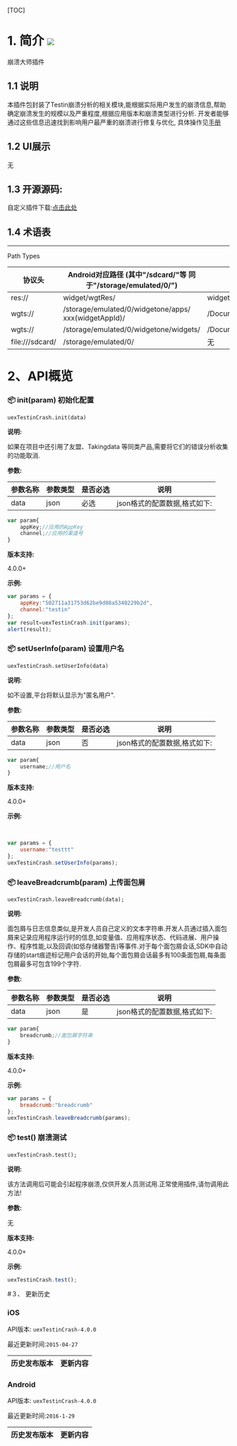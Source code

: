 [TOC]

# 1. 简介 [![](http://appcan-download.oss-cn-beijing.aliyuncs.com/%E5%85%AC%E6%B5%8B%2Fgf.png)]()
崩溃大师插件

## 1.1 说明
本插件包封装了Testin崩溃分析的相关模块,能根据实际用户发生的崩溃信息,帮助确定崩溃发生的规模以及严重程度,根据应用版本和崩溃类型进行分析.
开发者能够通过这些信息迅速找到影响用户最严重的崩溃进行修复与优化, 具体操作见[手册](http://newdocx.appcan.cn/newdocx/docx?type=1046_975 "手册")

## 1.2 UI展示
无

## 1.3 开源源码:
自定义插件下载:[点击此处](http://plugin.appcan.cn/details.html?id=407_index)  

## 1.4 术语表

-----
Path Types

| 协议头             | Android对应路径 (其中"/sdcard/"等 同于"/storage/emulated/0/") | iOS对应路径                           |
| --------------- | ---------------------------------------- | --------------------------------- |
| res://          | widget/wgtRes/                           | widget/wgtRes                     |
| wgts://         | /storage/emulated/0/widgetone/apps/ xxx(widgetAppId)/ | /Documents/apps/xxx(widgetAppId)/ |
| wgts://         | /storage/emulated/0/widgetone/widgets/   | /Documents/widgets/               |
| file:///sdcard/ | /storage/emulated/0/                     | 无                                 |

# 2、API概览

### 📦 init(param) 初始化配置

`uexTestinCrash.init(data)`

**说明:**

如果在项目中还引用了友盟、Takingdata 等同类产品,需要将它们的错误分析收集的功能取消.

**参数:**

| 参数名称 | 参数类型 | 是否必选 | 说明                |
| ---- | ---- | ---- | ----------------- |
| data | json | 必选   | json格式的配置数据,格式如下: |

```javascript
var param{
	appKey;//应用的AppKey
	channel;//应用的渠道号
}
```

**版本支持:**


4.0.0+                  

**示例:**

```javascript
var params = {
	appKey:"502711a31753d62be9d08a5340229b2d",
	channel:"testin"
};
var result=uexTestinCrash.init(params);
alert(result);
```

### 📦 setUserInfo(param) 设置用户名

`uexTestinCrash.setUserInfo(data)`

**说明:**

如不设置,平台将默认显示为"匿名用户".
​                 

**参数:**

| 参数名称 | 参数类型 | 是否必选 | 说明                |
| ---- | ---- | ---- | ----------------- |
| data | json | 否    | json格式的配置数据,格式如下: |

```javascript
var param{
	username;//用户名
}
```

**版本支持:**


4.0.0+                  

**示例:**

​     

```javascript
var params = {
	username:"testtt"
};
uexTestinCrash.setUserInfo(params);
```


### 📦 leaveBreadcrumb(param) 上传面包屑

`uexTestinCrash.leaveBreadcrumb(data);`

**说明:**

面包屑与日志信息类似,是开发人员自己定义的文本字符串.开发人员通过插入面包屑来记录应用程序运行时的信息,如变量值、应用程序状态、代码进展、用户操作、程序性能,以及回调(如低存储器警告)等事件.对于每个面包屑会话,SDK中自动存储的start痕迹标记用户会话的开始,每个面包屑会话最多有100条面包屑,每条面包屑最多可包含199个字符.
​                 

**参数:**

| 参数名称 | 参数类型 | 是否必选 | 说明                |
| ---- | ---- | ---- | ----------------- |
| data | json | 是    | json格式的配置数据,格式如下: |

```javascript
var param{
	breadcrumb;//面包屑字符串
}
```

**版本支持:**


4.0.0+                 

**示例:**


```javascript
var params = {
	breadcrumb:"breadcrumb"
};
uexTestinCrash.leaveBreadcrumb(params);
```


### 📦 test() 崩溃测试

`uexTestinCrash.test();`

**说明:**

该方法调用后可能会引起程序崩溃,仅供开发人员测试用.正常使用插件,请勿调用此方法!

**参数:**

无             

**版本支持:**

4.0.0+                 

**示例:**


```javascript
uexTestinCrash.test();
```


#３、 更新历史

### iOS

API版本: `uexTestinCrash-4.0.0`

最近更新时间:`2015-04-27`

| 历史发布版本 | 更新内容     |
| ------ | -------- |

### Android

API版本: `uexTestinCrash-4.0.0`

最近更新时间:`2016-1-29`

| 历史发布版本 | 更新内容               |
| ------ | ------------------ |
